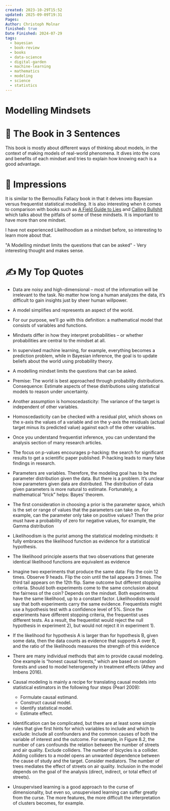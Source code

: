 ```yaml
---
created: 2023-10-29T15:52
updated: 2025-09-09T19:31
Pages:
Author: Christoph Molnar
finished: true
Date Finished: 2024-07-29
tags:
  - bayesian
  - book-review
  - books
  - data-science
  - digital-garden
  - machine-learning
  - mathematics
  - modeling
  - science
  - statistics
---
```

# Modelling Mindsets


# 🚀 The Book in 3 Sentences
This book is mostly about different ways of thinking about models, in the context of making models of real-world phenomena. It dives into the cons and benefits of each mindset and tries to explain how knowing each is a good advantage.


# 🎨 Impressions

It is similar to the Bernoullis Fallacy book in that it delves into Bayesian versus frequentist statistical modelling.  It is also interesting when it comes to comparison with books such as [A Field Guide to Lies](../../Science/Math/Statistics/A%20Field%20Guide%20to%20Lies.md) and [Calling Bullshit](../../Science/Math/Statistics/Calling%20Bullshit.md) which talks about the pitfalls of some of these mindsets. 
It is important to have more than one mindset. 

I have not experienced Likelihoodism as a mindset before, so interesting to learn more about that. 

"A Modelling mindset limits the questions that can be asked" - Very interesting thought and makes sense. 
# ✍️ My Top  Quotes

- Data are noisy and high-dimensional – most of the information will be irrelevant to the task. No matter how long a human analyzes the data, it’s difficult to gain insights just by sheer human willpower.
 
- A model simplifies and represents an aspect of the world.
 
- For our purpose, we’ll go with this definition: a mathematical model that consists of variables and functions.
 
- Mindsets differ in how they interpret probabilities – or whether probabilities are central to the mindset at all.
 
- In supervised machine learning, for example, everything becomes a prediction problem, while in Bayesian inference, the goal is to update beliefs about the world using probability theory.
 
- A modelling mindset limits the questions that can be asked.
 
- Premise: The world is best approached through probability distributions. Consequence: Estimate aspects of these distributions using statistical models to reason under uncertainty.
 
- Another assumption is homoscedasticity: The variance of the target is independent of other variables.
 
- Homoscedasticity can be checked with a residual plot, which shows on the x-axis the values of a variable and on the y-axis the residuals (actual target minus its predicted value) against each of the other variables.
 
- Once you understand frequentist inference, you can understand the analysis section of many research articles.
 
- The focus on p-values encourages p-hacking: the search for significant results to get a scientific paper published. P-hacking leads to many false findings in research.
 
- Parameters are variables. Therefore, the modeling goal has to be the parameter distribution given the data. But there is a problem. It’s unclear how parameters given data are distributed. The distribution of data given parameters is more natural to estimate. Fortunately, a mathematical “trick” helps: Bayes’ theorem.
 
- The first consideration in choosing a prior is the parameter space, which is the set or range of values that the parameters can take on. For example, can the parameter only take on positive values? Then the prior must have a probability of zero for negative values, for example, the Gamma distribution
 
- Likelihoodism is the purist among the statistical modeling mindsets: it fully embraces the likelihood function as evidence for a statistical hypothesis.
 
- The likelihood principle asserts that two observations that generate identical likelihood functions are equivalent as evidence
 
- Imagine two experiments that produce the same data: Flip the coin 12 times. Observe 9 heads. Flip the coin until the tail appears 3 times. The third tail appears on the 12th flip. Same outcome but different stopping criteria. Should both experiments come to the same conclusion about the fairness of the coin? Depends on the mindset. Both experiments have the same likelihood, up to a constant factor. Likelihoodists would say that both experiments carry the same evidence. Frequentists might use a hypothesis test with a confidence level of 5%. Since the experiments have different stopping criteria, the frequentist uses different tests. As a result, the frequentist would reject the null hypothesis in experiment 2), but would not reject it in experiment 1).
 
- If the likelihood for hypothesis A is larger than for hypothesis B, given some data, then the data counts as evidence that supports A over B, and the ratio of the likelihoods measures the strength of this evidence
 
- There are many individual methods that aim to provide causal modeling. One example is “honest causal forests,” which are based on random forests and used to model heterogeneity in treatment effects (Athey and Imbens 2016).
 
- Causal modeling is mainly a recipe for translating causal models into statistical estimators in the following four steps (Pearl 2009):
	- Formulate causal estimand.
	- Construct causal model.
	- Identify statistical model.
	- Estimate effect.
 
- Identification can be complicated, but there are at least some simple rules that give first hints for which variables to include and which to exclude: Include all confounders and the common causes of both the variable of interest and the outcome. For example, in Figure 8.2, the number of cars confounds the relation between the number of streets and air quality. Exclude colliders. The number of bicycles is a collider. Adding colliders to a model opens an unwanted dependence between the cause of study and the target. Consider mediators. The number of trees mediates the effect of streets on air quality. Inclusion in the model depends on the goal of the analysis (direct, indirect, or total effect of streets).
 
- Unsupervised learning is a good approach to the curse of dimensionality, but even so, unsupervised learning can suffer greatly from the curse. The more features, the more difficult the interpretation of clusters becomes, for example.